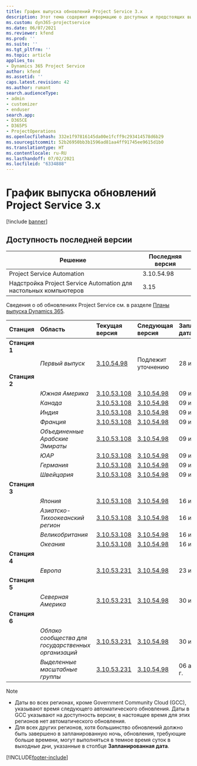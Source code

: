 ```yaml
---
title: График выпуска обновлений Project Service 3.x
description: Этот тема содержит информацию о доступных и предстоящих выпусках Dynamics 365 Project Service Automation.
ms.custom: dyn365-projectservice
ms.date: 06/07/2021
ms.reviewer: kfend
ms.prod: ''
ms.suite: ''
ms.tgt_pltfrm: ''
ms.topic: article
applies_to:
- Dynamics 365 Project Service
author: kfend
ms.assetid: ''
caps.latest.revision: 42
ms.author: rumant
search.audienceType:
- admin
- customizer
- enduser
search.app:
- D365CE
- D365PS
- ProjectOperations
ms.openlocfilehash: 332e1f97816145da00e1fcff9c293414578d6b29
ms.sourcegitcommit: 52b26950bb3b1596ad81aa4ff91745ee9615d1b0
ms.translationtype: HT
ms.contentlocale: ru-RU
ms.lasthandoff: 07/02/2021
ms.locfileid: "6334888"
---
```

# <a name="update-release-schedule-for-project-service-3x"></a>График выпуска обновлений Project Service 3.x

[!include [banner](../includes/psa-now-project-operations.md)]

## <a name="latest-version-availability"></a>Доступность последней версии

| Решение  | Последняя версия |
|-------|----|
| Project Service Automation    | 3.10.54.98 |
| Надстройка Project Service Automation для настольных компьютеров                | 3.15          |

Сведения о об обновлениях Project Service см. в разделе [Планы выпуска Dynamics 365](/dynamics365/release-plans/). 

| Станция  | Область | Текущая версия | Следующая версия |  Запланированная дата
| :---   | :---   | :---   | :---   |:---   |         
|<strong>Станция 1</strong> | |  |  | |
| | <i>Первый выпуск</i> | [3.10.54.98](whats-new-ur-33.md) | Подлежит уточнению | 28 июля 2021 г.
|<strong>Станция 2</strong> | |  |  | |
| | <i>Южная Америка</i> | [3.10.53.108](whats-new-ur-32.md) | [3.10.54.98](whats-new-ur-33.md) | 09 июля 2021 г.
| | <i>Канада</i> | [3.10.53.108](whats-new-ur-32.md) | [3.10.54.98](whats-new-ur-33.md) | 09 июля 2021 г.
| | <i>Индия</i> | [3.10.53.108](whats-new-ur-32.md) | [3.10.54.98](whats-new-ur-33.md) | 09 июля 2021 г.
| | <i>Франция</i> | [3.10.53.108](whats-new-ur-32.md) | [3.10.54.98](whats-new-ur-33.md) | 09 июля 2021 г.
| | <i>Объединенные Арабские Эмираты</i> | [3.10.53.108](whats-new-ur-32.md) | [3.10.54.98](whats-new-ur-33.md) | 09 июля 2021 г.
| | <i>ЮАР</i> | [3.10.53.108](whats-new-ur-32.md) | [3.10.54.98](whats-new-ur-33.md) | 09 июля 2021 г.
| | <i>Германия</i> | [3.10.53.108](whats-new-ur-32.md) | [3.10.54.98](whats-new-ur-33.md) | 09 июля 2021 г.
| | <i>Швейцария</i> | [3.10.53.108](whats-new-ur-32.md) | [3.10.54.98](whats-new-ur-33.md) | 09 июля 2021 г.
|<strong>Станция 3</strong> | |  |  | |
| | <i>Япония</i> | [3.10.53.108](whats-new-ur-32.md) | [3.10.54.98](whats-new-ur-33.md) | 16 июля 2021 г.
| | <i>Азиатско-Тихоокеанский регион</i> | [3.10.53.108](whats-new-ur-32.md) | [3.10.54.98](whats-new-ur-33.md) | 16 июля 2021 г.
| | <i>Великобритания</i> | [3.10.53.108](whats-new-ur-32.md) | [3.10.54.98](whats-new-ur-33.md) | 16 июля 2021 г.
| | <i>Океания</i> | [3.10.53.108](whats-new-ur-32.md) | [3.10.54.98](whats-new-ur-33.md) | 16 июля 2021 г.
|<strong>Станция 4</strong> | |  |  | |
| | <i>Европа</i> | [3.10.53.231](whats-new-ur-32-5.md) | [3.10.54.98](whats-new-ur-33.md) | 23 июля 2021 г.
|<strong>Станция 5</strong> | |  |  | |
| | <i>Северная Америка</i> | [3.10.53.231](whats-new-ur-32-5.md) | [3.10.54.98](whats-new-ur-33.md) | 30 июля 2021 г.
|<strong>Станция 6</strong> | |  |  | |
| | <i>Облако сообщества для государственных организаций</i> | [3.10.53.231](whats-new-ur-32-5.md) | [3.10.54.98](whats-new-ur-33.md) | 30 июля 2021 г.
| | <i>Выделенные масштабные группы</i> | [3.10.53.231](whats-new-ur-32-5.md) | [3.10.54.98](whats-new-ur-33.md) | 06 августа, 2021 г.

>[!Note]
> - Даты во всех регионах, кроме Government Community Cloud (GCC), указывают время следующего автоматического обновления. Даты в GCC указывают на доступность версии; в настоящее время для этих регионов нет автоматического обновления.
> - Для всех других регионов, хотя большинство обновлений должно быть завершено в запланированную ночь, обновления, требующие больше времени, могут выполняться в темное время суток в выходные дни, указанные в столбце **Запланированная дата**.


[!INCLUDE[footer-include](../includes/footer-banner.md)]
